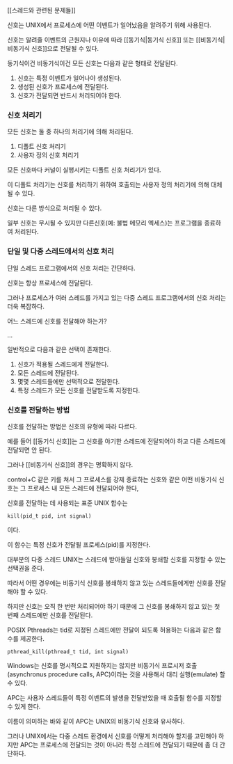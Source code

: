 [[스레드와 관련된 문제들]]

신호는 UNIX에서 프로세스에 어떤 이벤트가 일어났음을 알려주기 위해 사용된다.

신호는 알려줄 이벤트의 근원지나 이유에 따라 [[동기식|동기식 신호]] 또는 [[비동기식|비동기식 신호]]으로 전달될 수 있다.

동기식이건 비동기식이건 모든 신호는 다음과 같은 형태로 전달된다.

1. 신호는 특정 이벤트가 일어나야 생성된다.
2. 생성된 신호가 프로세스에 전달된다.
3. 신호가 전달되면 반드시 처리되어야 한다.

### 신호 처리기

모든 신호는 둘 중 하나의 처리기에 의해 처리된다.

1. 디폴트 신호 처리기
2. 사용자 정의 신호 처리기

모든 신호마다 커널이 실행시키는 디폴트 신호 처리기가 있다.

이 디폴트 처리기는 신호를 처리하기 위하여 호출되는 사용자 정의 처리기에 의해 대체될 수 있다.

신호는 다른 방식으로 처리될 수 있다.

일부 신호는 무시될 수 있지만 다른신호(예: 불법 메모리 엑세스)는 프로그램을 종료하여 처리된다.

### 단일 및 다중 스레드에서의 신호 처리

단일 스레드 프로그램에서의 신호 처리는 간단하다.

신호는 항상 프로세스에 전달된다.

그러나 프로세스가 여러 스레드를 가지고 있는 다중 스레드 프로그램에서의 신호 처리는 더욱 복잡하다.

어느 스레드에 신호를 전달해야 하는가?

...

일반적으로 다음과 같은 선택이 존재한다.

1. 신호가 적용될 스레드에게 전달한다.
2. 모든 스레드에 전달된다.
3. 몇몇 스레드들에만 선택적으로 전달한다.
4. 특정 스레드가 모든 신호를 전달받도록 지정한다.

### 신호를 전달하는 방법

신호를 전달하는 방법은 신호의 유형에 따라 다르다.

예를 들어 [[동기식 신호]]는 그 신호를 야기한 스레드에 전달되어야 하고 다른 스레드에 전달되면 안 된다.

그러나 [[비동기식 신호]]의 경우는 명확하지 않다.

control+C 같은 키를 쳐서 그 프로세스를 강제 종료하는 신호와 같은 어떤 비동기식 신호는 그 프로세스 내 모든 스레드에 전달되어야 한다,

신호를 전달하는 데 사용되는 표준 UNIX 함수는

    kill(pid_t pid, int signal)

이다.

이 함수는 특정 신호가 전달될 프로세스(pid)를 지정한다.

대부분의 다중 스레드 UNIX는 스레드에 받아들일 신호와 봉쇄할 신호를 지정할 수 있는 선택권을 준다.

따라서 어떤 경우에는 비동기식 신호를 봉쇄하지 않고 있는 스레드들에게만 신호를 전달해야 할 수 있다.

하지만 신호는 오직 한 번만 처리되어야 하기 때문에 그 신호를 봉쇄하지 않고 있는 첫 번째 스레드에만 신호를 전달된다.

POSIX Pthreads는 tid로 지정된 스레드에만 전달이 되도록 허용하는 다음과 같은 함수를 제공한다.

    pthread_kill(pthread_t tid, int signal)

Windows는 신호를 명시적으로 지원하지는 않지만 비동기식 프로시저 호출(asynchronus procedure calls, APC)이라는 것을 사용해서 대리 실행(emulate) 할 수 있다.

APC는 사용자 스레드들이 특정 이벤트의 발생을 전달받았을 때 호출될 함수를 지정할 수 있게 한다.

이름이 의미하는 바와 같이 APC는 UNIX의 비동기식 신호와 유사하다.

그러나 UNIX에서는 다중 스레드 환경에서 신호를 어떻게 처리해야 할지를 고민해야 하지만 APC는 프로세스에 전달되는 것이 아니라 특정 스레드에 전달되기 때문에 좀 더 간단하다.